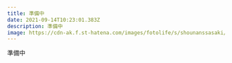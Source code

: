 ```yaml
---
title: 準備中
date: 2021-09-14T10:23:01.383Z
description: 準備中
image: https://cdn-ak.f.st-hatena.com/images/fotolife/s/shounanssasaki/20180205/20180205061719.jpg
---
```

準備中